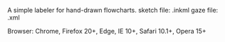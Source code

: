 
A simple labeler for hand-drawn flowcharts.
sketch file: .inkml
gaze file: .xml

Browser:
Chrome, Firefox 20+, Edge, IE 10+, Safari 10.1+, Opera 15+